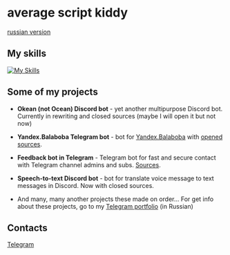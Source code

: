 # average script kiddy

[russian version](https://timka_bio.t.me)
## My skills 

[![My Skills](https://skillicons.dev/icons?i=git,python,mongodb,postgres,linux,cloudflare,php,mysql)](https://skillicons.dev)

## Some of my projects

* **Okean (not Ocean) Discord bot** - yet another multipurpose Discord bot. Currently in rewriting and closed sources (maybe I will open it but not now)

* **Yandex.Balaboba Telegram bot** - bot for [Yandex.Balaboba](https://yandex.ru/lab/yalm) with [opened sources](https://github.com/timka-123/yandex-balaboba-bot).

* **Feedback bot in Telegram** - Telegram bot for fast and secure contact with Telegram channel admins and subs. [Sources](https://github.com/timka-123/feedback-bot).

* **Speech-to-text Discord bot** - bot for translate voice message to text messages in Discord. Now with closed sources.

* And many, many another projects these made on order... For get info about these projects, go to my [Telegram portfolio](https://timka_portfolio.t.me) (in Russian)

## Contacts

[Telegram](https://t1wk4.t.me)

